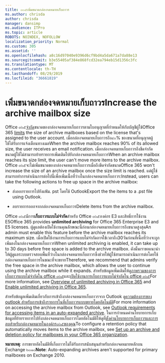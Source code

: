 ```yaml
---
title: ๓๐๕เพิ่มขนาดกล่องจดหมายเก็บถาวร
ms.author: chrisda
author: chrisda
manager: dansimp
ms.audience: ITPro
ms.topic: article
ROBOTS: NOINDEX, NOFOLLOW
localization_priority: Normal
ms.custom: 305
ms.assetid: ''
ms.openlocfilehash: a8c16d97040e9396d6cf9bd4a5da671a7da88e13
ms.sourcegitcommit: b3e55405af384e868fcd32ea794eb15d1356c3fc
ms.translationtype: MT
ms.contentlocale: th-TH
ms.lasthandoff: 08/29/2019
ms.locfileid: "36661819"
---
```

# <a name="increase-the-archive-mailbox-size"></a><span data-ttu-id="d26c6-102">เพิ่มขนาดกล่องจดหมายเก็บถาวร</span><span class="sxs-lookup"><span data-stu-id="d26c6-102">Increase the archive mailbox size</span></span>

<span data-ttu-id="d26c6-103">Office ๓๖๕[จำกัด](https://docs.microsoft.com/office365/servicedescriptions/exchange-online-service-description/exchange-online-limits#mailbox-storage-limits)ขนาดของกล่องจดหมายเก็บถาวรตามใบอนุญาตที่กำหนดให้กับบัญชีผู้ใช้</span><span class="sxs-lookup"><span data-stu-id="d26c6-103">Office 365 [limits](https://docs.microsoft.com/office365/servicedescriptions/exchange-online-service-description/exchange-online-limits#mailbox-storage-limits) the size of archive mailboxes based on the license that's assigned to the user account.</span></span> <span data-ttu-id="d26c6-104">เมื่อกล่องจดหมายเก็บถาวรถึง๙๐% ของขนาดที่อนุญาตผู้ใช้ได้รับการแจ้งเตือนทางเมล</span><span class="sxs-lookup"><span data-stu-id="d26c6-104">When the archive mailbox reaches 90% of its allowed size, the user receives an email notification.</span></span> <span data-ttu-id="d26c6-105">เมื่อกล่องจดหมายเก็บถาวรถึงขีดจำกัดขนาดผู้ใช้ไม่สามารถย้ายรายการเพิ่มเติมไปยังกล่องจดหมายเก็บถาวร</span><span class="sxs-lookup"><span data-stu-id="d26c6-105">When an archive mailbox reaches its size limit, the user can't move more items to the archive mailbox.</span></span> <span data-ttu-id="d26c6-106">Office ๓๖๕จะไม่เพิ่มขนาดของกล่องจดหมายเก็บถาวรเมื่อถึงขีดจำกัดขนาด</span><span class="sxs-lookup"><span data-stu-id="d26c6-106">Office 365 won't increase the size of an archive mailbox once the size limit is reached.</span></span> <span data-ttu-id="d26c6-107">แต่ผู้ใช้สามารถทำการดำเนินการต่อไปนี้เพื่อเพิ่มเนื้อที่ว่างในกล่องจดหมายเก็บถาวร:</span><span class="sxs-lookup"><span data-stu-id="d26c6-107">Instead, users can take the following actions to free up space in the archive mailbox:</span></span>

- <span data-ttu-id="d26c6-108">ส่งออกรายการไปยังแฟ้ม. pst โดยใช้ Outlook</span><span class="sxs-lookup"><span data-stu-id="d26c6-108">Export the the items to a .pst file using Outlook.</span></span>

- <span data-ttu-id="d26c6-109">ลบรายการออกจากกล่องจดหมายเก็บถาวร</span><span class="sxs-lookup"><span data-stu-id="d26c6-109">Delete items from the archive mailbox.</span></span>

<span data-ttu-id="d26c6-110">Office ๓๖๕มีการ**เก็บถาวรแบบไม่จำกัด**สำหรับ Office ๓๖๕องค์กร E3 และสิทธิ์การใช้งาน E5</span><span class="sxs-lookup"><span data-stu-id="d26c6-110">Office 365 provides **unlimited archiving** for Office 365 Enterprise E3 and E5 licenses.</span></span> <span data-ttu-id="d26c6-111">ผู้ดูแลต้องเปิดใช้งานคุณลักษณะนี้ก่อนกล่องจดหมายเก็บถาวรถึงขนาดสูงสุด</span><span class="sxs-lookup"><span data-stu-id="d26c6-111">An admin must enable this feature before the archive mailbox reaches its maximum size.</span></span> <span data-ttu-id="d26c6-112">เมื่อเปิดใช้งานการเก็บถาวรแบบไม่จำกัดอาจใช้เวลาถึง30วันก่อนที่เนื้อที่ว่างจะถูกเพิ่มลงในกล่องจดหมายเก็บถาวร</span><span class="sxs-lookup"><span data-stu-id="d26c6-112">When unlimited archiving is enabled, it can take up to 30 days before free space is added to the archive mailbox.</span></span> <span data-ttu-id="d26c6-113">ดังนั้นเราขอแนะนำให้ผู้ดูแลระบบตรวจสอบพื้นที่ว่างในกล่องจดหมายเก็บถาวรซึ่งช่วยให้ผู้ใช้สามารถดำเนินการต่อโดยใช้กล่องจดหมายเก็บถาวรในขณะที่จะขยาย</span><span class="sxs-lookup"><span data-stu-id="d26c6-113">Therefore, we recommend that admins verify the free space in the archive mailbox, which allows the user to continue using the archive mailbox while it expands.</span></span> <span data-ttu-id="d26c6-114">สำหรับข้อมูลเพิ่มเติมให้ดู[ภาพรวมของการเก็บถาวรแบบไม่จำกัดใน office ๓๖๕](https://docs.microsoft.com/office365/securitycompliance/unlimited-archiving)และ[เปิดใช้งานการเก็บถาวรแบบไม่จำกัดใน office ๓๖๕](https://docs.microsoft.com/office365/securitycompliance/enable-unlimited-archiving)</span><span class="sxs-lookup"><span data-stu-id="d26c6-114">For more information, see [Overview of unlimited archiving in Office 365](https://docs.microsoft.com/office365/securitycompliance/unlimited-archiving) and [Enable unlimited archiving in Office 365](https://docs.microsoft.com/office365/securitycompliance/enable-unlimited-archiving).</span></span>

<span data-ttu-id="d26c6-115">สำหรับข้อมูลเพิ่มเติมเกี่ยวกับการเข้าถึงกล่องจดหมายเก็บถาวรจาก Outlook ดู[ความต้องการของ outlook สำหรับการเข้าถึงรายการในที่เก็บถาวรแบบขยายโดยอัตโนมัติ](https://docs.microsoft.com/office365/securitycompliance/unlimited-archiving#outlook-requirements-for-accessing-items-in-an-auto-expanded-archive)</span><span class="sxs-lookup"><span data-stu-id="d26c6-115">For more information on accessing the archive mailbox from Outlook, see [Outlook requirements for accessing items in an auto-expanded archive](https://docs.microsoft.com/office365/securitycompliance/unlimited-archiving#outlook-requirements-for-accessing-items-in-an-auto-expanded-archive).</span></span> <span data-ttu-id="d26c6-116">ในการกำหนดค่านโยบายการเก็บข้อมูลที่ย้ายรายการไปยังกล่องจดหมายเก็บถาวรโดยอัตโนมัติให้ดูที่[ตั้งค่านโยบายการเก็บถาวรและการลบสำหรับกล่องจดหมายในองค์กร๓๖๕ของคุณ](https://docs.microsoft.com/office365/securitycompliance/set-up-an-archive-and-deletion-policy-for-mailboxes)</span><span class="sxs-lookup"><span data-stu-id="d26c6-116">To configure a retention policy that automatically moves items to the archive mailbox, see [Set up an archive and deletion policy for mailboxes in your Office 365 organization](https://docs.microsoft.com/office365/securitycompliance/set-up-an-archive-and-deletion-policy-for-mailboxes).</span></span>

<span data-ttu-id="d26c6-117">**หมายเหตุ**: การขยายอัตโนมัติที่เก็บถาวรไม่ได้รับการสนับสนุนสำหรับกล่องจดหมายหลักบน Exchange ๒๐๑๐</span><span class="sxs-lookup"><span data-stu-id="d26c6-117">**Note**: Auto-expanding archives aren't supported for primary mailboxes on Exchange 2010.</span></span>
